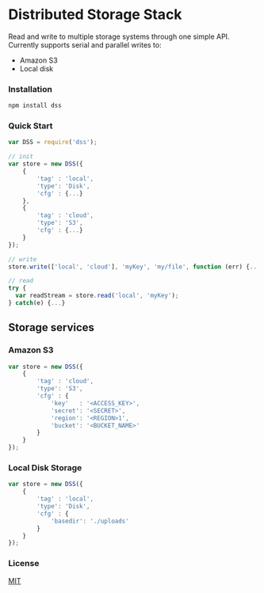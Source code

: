 # Distributed Storage Stack

Read and write to multiple storage systems through one simple API.
Currently supports serial and parallel writes to:
* Amazon S3
* Local disk

### Installation

```bash
npm install dss
```

### Quick Start

```js
var DSS = require('dss');

// init
var store = new DSS({
    {
        'tag' : 'local',
        'type': 'Disk',
        'cfg' : {...}
    },
    {
        'tag' : 'cloud',
        'type': 'S3',
        'cfg' : {...}
    }
});

// write
store.write(['local', 'cloud'], 'myKey', 'my/file', function (err) {...});

// read
try {
  var readStream = store.read('local', 'myKey');
} catch(e) {...}
```

## Storage services

### Amazon S3

```js
var store = new DSS({
    {
        'tag' : 'cloud',
        'type': 'S3',
        'cfg' : {
            'key'   : '<ACCESS_KEY>',
            'secret': '<SECRET>',
            'region': '<REGION>1',
            'bucket': '<BUCKET_NAME>'
        }
    }
});
```

### Local Disk Storage

```js
var store = new DSS({
    {
        'tag' : 'local',
        'type': 'Disk',
        'cfg' : {
            'basedir': './uploads'
        }
    }
});
```

### License
[MIT](LICENSE)

